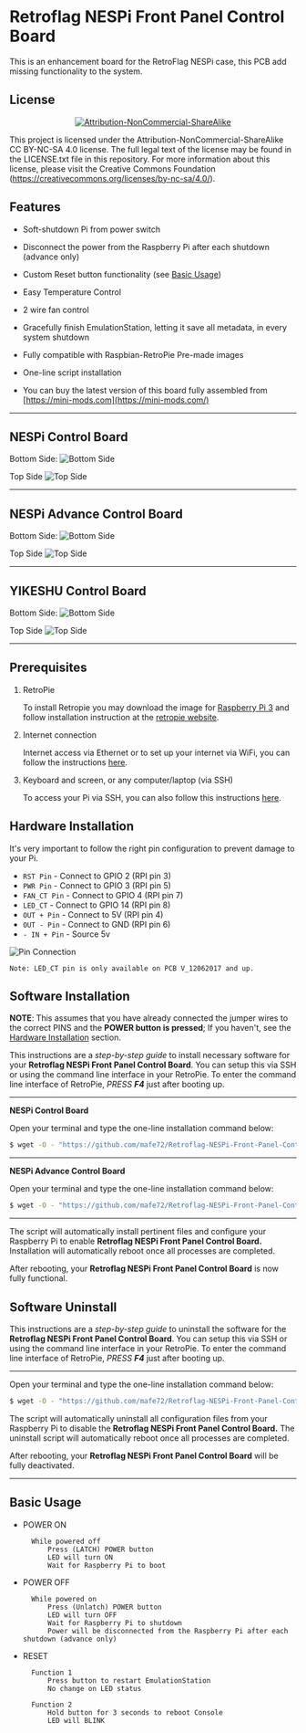 Retroflag NESPi Front Panel Control Board
===============================
This is an enhancement board for the RetroFlag NESPi case, this PCB add missing functionality to the system.


License
-------
<div align="center"><a rel="license" href="https://creativecommons.org/licenses/by-nc-sa/4.0/"><img alt="Attribution-NonCommercial-ShareAlike" style="border-width:0" src="https://i.creativecommons.org/l/by-nc-sa/4.0/88x31.png" /></a><br /></div>

This project is licensed under the Attribution-NonCommercial-ShareAlike CC BY-NC-SA 4.0 license. The full legal text of the license may be found in the LICENSE.txt file in this repository. For more information about this license, please visit 
the Creative Commons Foundation (https://creativecommons.org/licenses/by-nc-sa/4.0/).

Features
--------

* Soft-shutdown Pi from power switch

* Disconnect the power from the Raspberry Pi after each shutdown (advance only)

* Custom Reset button functionality (see [Basic Usage](#basic-usage))

* Easy Temperature Control

* 2 wire fan control

* Gracefully finish EmulationStation, letting it save all metadata, in every system shutdown

* Fully compatible with Raspbian-RetroPie Pre-made images

* One-line script installation

* You can buy the latest version of this board fully assembled from [https://mini-mods.com](https://mini-mods.com/)

----------

NESPi Control Board
--------

Bottom Side:
![Bottom Side](pictures/nespi_th_back.png)

Top Side
![Top Side](pictures/nespi_th_front.png)

----------

NESPi Advance Control Board
--------

Bottom Side:
![Bottom Side](pictures/nespi_th_back_adv.png)

Top Side
![Top Side](pictures/nespi_th_front_adv.png)

----------

YIKESHU Control Board
--------

Bottom Side:
![Bottom Side](pictures/yikeshu-power-smd_back.png)

Top Side
![Top Side](pictures/yikeshu-power-smd_front.png)

----------

Prerequisites
---------------------

1. RetroPie

      To install Retropie you may download the image for [Raspberry Pi 3](https://github.com/RetroPie/RetroPie-Setup/releases/download/4.2/retropie-4.2-rpi2_rpi3.img.gz "RetroPie for version RPi 2/3") and follow installation instruction at the [retropie website](https://retropie.org.uk/docs/First-Installation/#installation "RetroPie installation instructions").

2. Internet connection

      Internet access via Ethernet or to set up your internet via WiFi, you can follow the instructions [here](https://retropie.org.uk/docs/Wifi/ "RetroPie WiFi Setup").

3. Keyboard and screen, or any computer/laptop (via SSH)

      To access your Pi via SSH, you can also follow this instructions [here](https://retropie.org.uk/docs/SSH/ "Raspberry Pi SSH Setup").


Hardware Installation
---------------------
It's very important to follow the right pin configuration to prevent damage to your Pi.

  * `RST Pin` - Connect to GPIO 2 (RPI pin 3)
  * `PWR Pin` - Connect to GPIO 3 (RPI pin 5)
  * `FAN_CT Pin` - Connect to GPIO 4 (RPI pin 7)
  * `LED_CT` - Connect to GPIO 14 (RPI pin 8) 
  * `OUT + Pin` - Connect to 5V (RPI pin 4)
  * `OUT - Pin` - Connect to GND (RPI pin 6)
  * `- IN + Pin` - Source 5v
  
![Pin Connection](pictures/rpi_pinout.png)

`Note: LED_CT pin is only available on PCB V_12062017 and up.`

Software Installation
---------------------

**NOTE**: This assumes that you have already connected the jumper wires to the correct PINS and the **POWER button is pressed**;
If you haven't, see the [Hardware Installation](#hardware-installation) section.

This instructions are a *step-by-step guide* to install necessary software for your **Retroflag NESPi Front Panel Control Board**.
You can setup this via SSH or using the command line interface in your RetroPie. To enter the command line interface of RetroPie, *PRESS* ***F4*** just after booting up.

----------
**NESPi Control Board**

Open your terminal and type the one-line installation command below:
```bash
$ wget -O - "https://github.com/mafe72/Retroflag-NESPi-Front-Panel-Control-Board/raw/master/install.sh" | sudo bash
```

----------
**NESPi Advance Control Board**

Open your terminal and type the one-line installation command below:
```bash
$ wget -O - "https://github.com/mafe72/Retroflag-NESPi-Front-Panel-Control-Board/raw/master/install-adv.sh" | sudo bash
```

----------
The script will automatically install pertinent files and configure your Raspberry Pi to enable **Retroflag NESPi Front Panel Control Board.**
Installation will automatically reboot once all processes are completed.

After rebooting, your **Retroflag NESPi Front Panel Control Board** is now fully functional.

Software Uninstall
---------------------

This instructions are a *step-by-step guide* to uninstall the software for the **Retroflag NESPi Front Panel Control Board**.
You can setup this via SSH or using the command line interface in your RetroPie. To enter the command line interface of RetroPie, *PRESS* ***F4*** just after booting up.

----------

Open your terminal and type the one-line installation command below:
```bash
$ wget -O - "https://github.com/mafe72/Retroflag-NESPi-Front-Panel-Control-Board/raw/master/uninstall.sh" | sudo bash
```

The script will automatically uninstall all configuration files from your Raspberry Pi to disable the **Retroflag NESPi Front Panel Control Board.**
The uninstall script will automatically reboot once all processes are completed.

After rebooting, your **Retroflag NESPi Front Panel Control Board** will be fully deactivated.

----------
	
Basic Usage
-----------

* POWER ON
			
		While powered off
			Press (LATCH) POWER button
			LED will turn ON
			Wait for Raspberry Pi to boot		
* POWER OFF
		
		While powered on
			Press (Unlatch) POWER button
			LED will turn OFF
			Wait for Raspberry Pi to shutdown	
			Power will be disconnected from the Raspberry Pi after each shutdown (advance only)
* RESET

		Function 1
			Press button to restart EmulationStation
			No change on LED status
	
		Function 2
			Hold button for 3 seconds to reboot Console
			LED will BLINK

